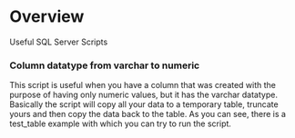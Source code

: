 # Overview
Useful SQL Server Scripts


### Column datatype from varchar to numeric
This script is useful when you have a column that was created with the purpose of having only numeric values, but it has the varchar datatype.
Basically the script will copy all your data to a temporary table, truncate yours and then copy the data back to the table.
As you can see, there is a test_table example with which you can try to run the script.
